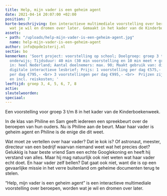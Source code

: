 ```yaml
---
title: Help, mijn vader is een geheim agent
date: 2021-04-14 20:07:00 +02:00
position: 7
korte-beschrijving: Een interactieve multimediale voorstelling over beroepen, worden
  wat je wil en dromen over later. Gemaakt in het kader van de Kinderboekenweek.
assets:
- path: "/uploads/help-mijn-vader-is-een-geheim-agent.jpg"
  name: help-mijn-vader-is-een-geheim-agent
author: info@opde1sterij.nl
sectie: bo
kenmerken: 'Soort project: voorstelling op school; Doelgroep: groep 3 t/m 8 ook speciaal
  onderwijs; Tijdsduur: 40 min (30 min voorstelling en 10 min meet + greet); Aangeboden
  in: heel Nederland; Aantal deelnemers: max. 90; Maakt gebruik van: digibord; Lesmateriaal:
  digitale interactieve lesbrief; Prijs: 1 voorstelling per dag €575,- <br> 2 voorstellingen
  per dag €795,- <br> 3 voorstellingen per dag €995,- <br>  Prijzen zijn excl. btw
  en incl. reiskosten; '
leeftijd: groep 3, 4, 5, 6, 7, 8
actie: 
sleutelwoorden: 
speciaal: 
---
```


Een voorstelling voor groep 3 t/m 8 in het kader van de Kinderboekenweek.

In de klas van Philine en Sam geeft iedereen een spreekbeurt over de beroepen van hun ouders. Nu is Philine aan de beurt. Maar haar vader is geheim agent en Philine is de enige die dit weet. 

Wat moet ze vertellen over haar vader? Dat ie kok is? Of astronaut, meester, directeur van een bedrijf waarvan niemand weet wat het precies doet? Gelukkig is haar beste vriend Sam een echte Googlekoning en heeft hij verstand van alles. Maar hij mag natuurlijk ook niet weten wat haar vader echt doet. En haar vader zelf bellen? Dat gaat ook niet, want die is op een gevaarlijke missie in het verre buitenland om geheime documenten terug te stelen.

“Help, mijn vader is een geheim agent” is een interactieve multimediale voorstelling over beroepen, worden wat je wil en dromen over later.
